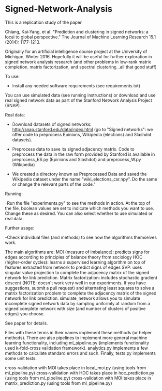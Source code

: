# Signed-Network-Analysis

This is a replication study of the paper

Chiang, Kai-Yang, et al. "Prediction and clustering in signed networks: a local to global perspective." The Journal of Machine Learning Research 15.1 (2014): 1177-1213.

Originally for an artificial intelligence course project at the University of Michigan, Winter 2016.  Hopefully it will be useful for further exploration in signed network analysis research (and other problems in low-rank matrix completion, matrix factorization, and spectral clustering...all that good stuff)

To use: 

- Install any needed software requirements (see requirements.txt)

You can use simulated data (see running instructions) or download and use real signed network data as part of the Stanford Network Analysis Project (SNAP).

Real data: 
- Download datasets of signed networks: http://snap.stanford.edu/data/index.html (go to "Signed networks": we offer code to preprocess Epinions, Wikipedia (elections) and Slashdot datasets).

- Preprocess data to save its signed adjacency matrix.  Code to preprocess the data in the raw form provided by Stanford is available in preprocess_ES.py (Epinions and Slashdot) and preprocess_W.py (Wikipedia)

- We created a directory known as Preprocessed Data and saved the Wikipedia dataset under the name "wiki_elections_csr.npy".  Do the same or change the relevant parts of the code." 

Running:

-Run the file "experiments.py" to see the methods in action.  At the top of the file, boolean values are set to indicate which methods you want to use.  Change these as desired.  You can also select whether to use simulated or real data.

Further usage:

-Check individual files (and methods) to see how the algorithms themselves work.  

The main algorithms are: 
MOI (measure of imbalance): predicts signs for edges according to principles of balance theory from sociology
HOC (higher-order cycles): learns a supervised learning algorithm on top of features extracted from network to predict signs of edges
SVP: uses singular value projection to complete the adjacency matrix of the signed network for link prediction.
Matrix factorization: includes stochastic gradient descent (NOTE: doesn't work very well in our experiments. If you have suggestions, submit a pull request) and alternating least squares to solve a matrix factorization problem to complete the adjacency matrix of the signed network for link prediction.
simulate_network allows you to simulate incomplete signed network data by sampling uniformly at random from a signed complete network with size (and number of clusters of positive edges) you choose.  

See paper for details.  

Files with these terms in their names implement these methods (or helper methods).  There are also pipelines to implement more general machine learning functionality, including ml_pipeline.py (implements functionality used k-fold-cross validation framework). analytics.py implements a few methods to calculate standard errors and such.  Finally, tests.py implements some unit tests. 

cross-validation with MOI takes place in local_moi.py (using tools from ml_pipeline.py)
cross-validation with HOC takes place in hoc_prediction.py (using tools from ml_pipeline.py)
cross-validation with MOI takes place in matrix_prediction.py (using tools from ml_pipeline.py)


